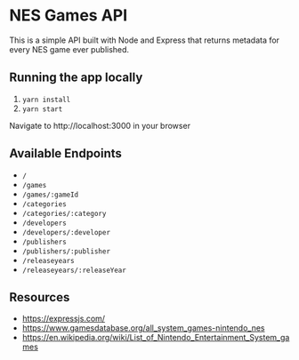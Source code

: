 # NES Games API

This is a simple API built with Node and Express that returns metadata for every NES game ever published.

## Running the app locally

1. `yarn install`
2. `yarn start`

Navigate to http://localhost:3000 in your browser

## Available Endpoints

- `/`
- `/games`
- `/games/:gameId`
- `/categories`
- `/categories/:category`
- `/developers`
- `/developers/:developer`
- `/publishers`
- `/publishers/:publisher`
- `/releaseyears`
- `/releaseyears/:releaseYear`

## Resources

- https://expressjs.com/
- https://www.gamesdatabase.org/all_system_games-nintendo_nes
- https://en.wikipedia.org/wiki/List_of_Nintendo_Entertainment_System_games
